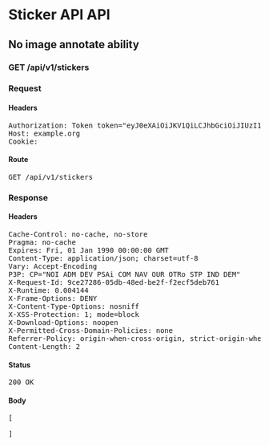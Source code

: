 # Sticker API API

## No image annotate ability

### GET /api/v1/stickers
### Request

#### Headers

<pre>Authorization: Token token=&quot;eyJ0eXAiOiJKV1QiLCJhbGciOiJIUzI1NiJ9.eyJleHAiOjE1NTQ3NTk1MjgsImlhdCI6MTU1NDc0NTEyOCwidXNlcl9pZCI6Ijk1N2RlOTI2LWUyMjktNDNmOS05N2ViLTc0MzExMWNiYzU2NiIsImFiaWxpdGllcyI6eyJtYWluX2FsYnVtIjp7IkFjY2VzcyI6eyJzZWUiOnRydWUsImltYWdlX2xpc3QiOnRydWV9fX19.vD5Gcsk2wJ_R-YAtIcp14imQm3CCnzfFhFutnHDSIbQ&quot;
Host: example.org
Cookie: </pre>

#### Route

<pre>GET /api/v1/stickers</pre>

### Response

#### Headers

<pre>Cache-Control: no-cache, no-store
Pragma: no-cache
Expires: Fri, 01 Jan 1990 00:00:00 GMT
Content-Type: application/json; charset=utf-8
Vary: Accept-Encoding
P3P: CP=&quot;NOI ADM DEV PSAi COM NAV OUR OTRo STP IND DEM&quot;
X-Request-Id: 9ce27286-05db-48ed-be2f-f2ecf5deb761
X-Runtime: 0.004144
X-Frame-Options: DENY
X-Content-Type-Options: nosniff
X-XSS-Protection: 1; mode=block
X-Download-Options: noopen
X-Permitted-Cross-Domain-Policies: none
Referrer-Policy: origin-when-cross-origin, strict-origin-when-cross-origin
Content-Length: 2</pre>

#### Status

<pre>200 OK</pre>

#### Body

<pre>[

]</pre>
